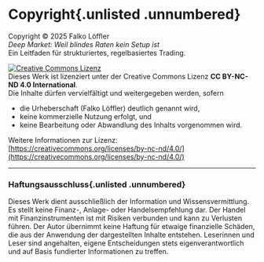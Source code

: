 # Copyright{.unlisted .unnumbered}

Copyright © 2025 Falko Löffler  
*Deep Market: Weil blindes Raten kein Setup ist*  
Ein Leitfaden für strukturiertes, regelbasiertes Trading.

[![Creative Commons Lizenz](https://licensebuttons.net/l/by-nc-nd/4.0/88x31.png)](https://creativecommons.org/licenses/by-nc-nd/4.0/)  
Dieses Werk ist lizenziert unter der Creative Commons Lizenz **CC BY-NC-ND 4.0 International**.  
Die Inhalte dürfen vervielfältigt und weitergegeben werden, sofern

- die Urheberschaft (Falko Löffler) deutlich genannt wird,
- keine kommerzielle Nutzung erfolgt, und
- keine Bearbeitung oder Abwandlung des Inhalts vorgenommen wird.

Weitere Informationen zur Lizenz:  
[https://creativecommons.org/licenses/by-nc-nd/4.0/](https://creativecommons.org/licenses/by-nc-nd/4.0/)

---

### Haftungsausschluss{.unlisted .unnumbered}

Dieses Werk dient ausschließlich der Information und Wissensvermittlung. Es stellt keine Finanz-, Anlage- oder Handelsempfehlung dar. Der Handel mit Finanzinstrumenten ist mit Risiken verbunden und kann zu Verlusten führen. Der Autor übernimmt keine Haftung für etwaige finanzielle Schäden, die aus der Anwendung der dargestellten Inhalte entstehen. 
Leserinnen und Leser sind angehalten, eigene Entscheidungen stets eigenverantwortlich und auf Basis fundierter Informationen zu treffen.